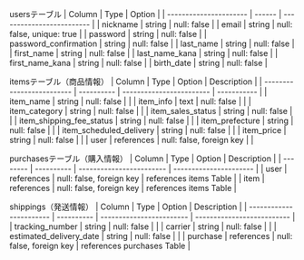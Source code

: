 usersテーブル
| Column                 | Type   | Option                    | 
| ---------------------- | ------ | ------------------------- | 
| nickname               | string | null: false               | 
| email                  | string | null: false, unique: true | 
| password               | string | null: false               | 
| password_confirmation  | string | null: false               | 
| last_name              | string | null: false               | 
| first_name             | string | null: false               | 
| last_name_kana         | string | null: false               | 
| first_name_kana        | string | null: false               | 
| birth_date             | string | null: false               | 


itemsテーブル（商品情報）
| Column                    | Type       | Option                   | Description | 
| ------------------------- | ---------- | ------------------------ | ----------- | 
| item_name                 | string     | null: false              |             | 
| item_info                 | text       | null: false              |             | 
|  item_category            | string     | null: false              |             | 
|  item_sales_status        | string     | null: false              |             | 
|  item_shipping_fee_status | string     | null: false              |             | 
|  item_prefecture          | string     | null: false              |             | 
|  item_scheduled_delivery  | string     | null: false              |             | 
|  item_price               | string     | null: false              |             | 
|  user                     | references | null: false, foreign key |             | 

purchasesテーブル（購入情報）
| Column   | Type       | Option                   | Description            | 
| -------- | ---------- | ------------------------ | ---------------------- | 
| user     | references | null: false, foreign key | references items Table | 
| item     | references | null: false, foreign key | references items Table | 

shippings（発送情報）
| Column                  | Type       | Option                   | Description                | 
| ----------------------- | ---------- | ------------------------ | -------------------------- | 
| tracking_number         | string     | null: false              |                            | 
| carrier                 | string     | null: false              |                            | 
| estimated_delivery_date | string     | null: false              |                            | 
| purchase                | references | null: false, foreign key | references purchases Table | 




